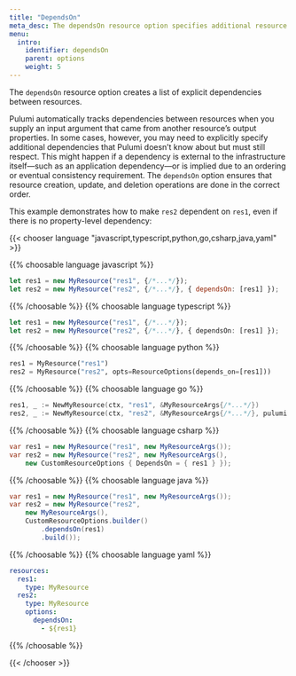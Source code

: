```yaml
---
title: "DependsOn"
meta_desc: The dependsOn resource option specifies additional resource dependencies in addition to those in the dependency graph.
menu:
  intro:
    identifier: dependsOn
    parent: options
    weight: 5
---
```


The `dependsOn` resource option creates a list of explicit dependencies between resources.

Pulumi automatically tracks dependencies between resources when you supply an input argument that came from another resource’s output properties. In some cases, however, you may need to explicitly specify additional dependencies that Pulumi doesn’t know about but must still respect. This might happen if a dependency is external to the infrastructure itself—such as an application dependency—or is implied due to an ordering or eventual consistency requirement. The `dependsOn` option ensures that resource creation, update, and deletion operations are done in the correct order.

This example demonstrates how to make `res2` dependent on `res1`, even if there is no property-level dependency:

{{< chooser language "javascript,typescript,python,go,csharp,java,yaml" >}}

{{% choosable language javascript %}}

```javascript
let res1 = new MyResource("res1", {/*...*/});
let res2 = new MyResource("res2", {/*...*/}, { dependsOn: [res1] });
```

{{% /choosable %}}
{{% choosable language typescript %}}

```typescript
let res1 = new MyResource("res1", {/*...*/});
let res2 = new MyResource("res2", {/*...*/}, { dependsOn: [res1] });
```

{{% /choosable %}}
{{% choosable language python %}}

```python
res1 = MyResource("res1")
res2 = MyResource("res2", opts=ResourceOptions(depends_on=[res1]))
```

{{% /choosable %}}
{{% choosable language go %}}

```go
res1, _ := NewMyResource(ctx, "res1", &MyResourceArgs{/*...*/})
res2, _ := NewMyResource(ctx, "res2", &MyResourceArgs{/*...*/}, pulumi.DependsOn([]Resource{res1}))
```

{{% /choosable %}}
{{% choosable language csharp %}}

```csharp
var res1 = new MyResource("res1", new MyResourceArgs());
var res2 = new MyResource("res2", new MyResourceArgs(),
    new CustomResourceOptions { DependsOn = { res1 } });
```

{{% /choosable %}}
{{% choosable language java %}}

```java
var res1 = new MyResource("res1", new MyResourceArgs());
var res2 = new MyResource("res2",
    new MyResourceArgs(),
    CustomResourceOptions.builder()
        .dependsOn(res1)
        .build());
```

{{% /choosable %}}
{{% choosable language yaml %}}

```yaml
resources:
  res1:
    type: MyResource
  res2:
    type: MyResource
    options:
      dependsOn: 
        - ${res1}
```

{{% /choosable %}}

{{< /chooser >}}
